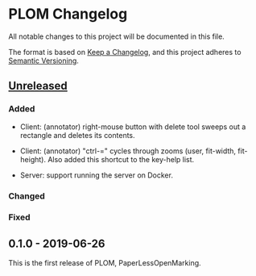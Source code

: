 # PLOM Changelog

All notable changes to this project will be documented in this file.

The format is based on [Keep a Changelog](https://keepachangelog.com/en/1.0.0/),
and this project adheres to [Semantic Versioning](https://semver.org/spec/v2.0.0.html).

## [Unreleased]

### Added

* Client: (annotator) right-mouse button with delete tool sweeps out a rectangle
  and deletes its contents.

* Client: (annotator) "ctrl-=" cycles through zooms (user, fit-width, fit-height). Also added this shortcut to the key-help list.

* Server: support running the server on Docker.

### Changed

### Fixed


## 0.1.0 - 2019-06-26

This is the first release of PLOM, PaperLessOpenMarking.


[Unreleased]: https://gitlab.math.ubc.ca/andrewr/MLP/compare/v0.1.0...master
